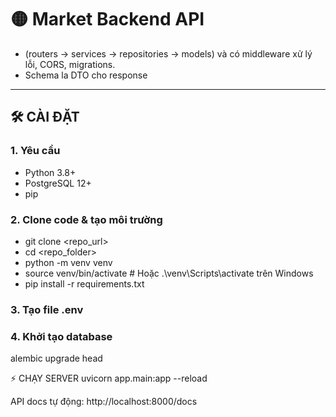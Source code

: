 # 🟡 Market Backend API

- (routers → services → repositories → models) và có middleware xử lý lỗi, CORS, migrations.
- Schema la DTO cho response
---

## 🛠️ CÀI ĐẶT

### 1. **Yêu cầu**
- Python 3.8+
- PostgreSQL 12+
- pip

### 2. **Clone code & tạo môi trường**

- git clone <repo_url>
- cd <repo_folder>
- python -m venv venv
- source venv/bin/activate  # Hoặc .\venv\Scripts\activate trên Windows
- pip install -r requirements.txt
 
### 3. Tạo file .env

### 4. Khởi tạo database
alembic upgrade head

⚡️ CHẠY SERVER
uvicorn app.main:app --reload

API docs tự động: http://localhost:8000/docs
